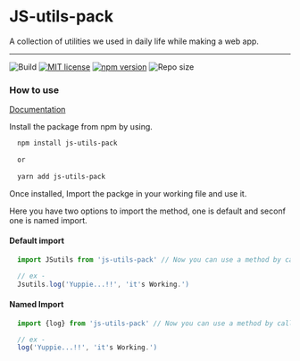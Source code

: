 # JS-utils-pack
A collection of utilities we used in daily life while making a web app.

______________________________________________________

![Build](https://github.com/Sonukr/JS-Utils/workflows/Build/badge.svg)
[![MIT license](https://img.shields.io/badge/License-ISC-green.svg)](https://opensource.org/licenses/isc)
[![npm version](https://badge.fury.io/js/js-utils-pack.svg)](https://www.npmjs.com/package/js-utils-pack)
![Repo size](https://img.shields.io/github/repo-size/Sonukr/js-utils)
### How to use
[Documentation](https://sonukr.github.io/JS-Utils/docs/index.html)

Install the package from npm by using.
```sh
  npm install js-utils-pack
  
  or
  
  yarn add js-utils-pack
```
Once installed, Import the packge in your working file and use it.

Here you have two options to import the method, one is default and seconf one is named import.

#### Default import
```js
  import JSutils from 'js-utils-pack' // Now you can use a method by calling it.

  // ex - 
  Jsutils.log('Yuppie...!!', 'it's Working.')

```

#### Named Import 
```js
  import {log} from 'js-utils-pack' // Now you can use a method by calling it.

  // ex - 
  log('Yuppie...!!', 'it's Working.')

```

